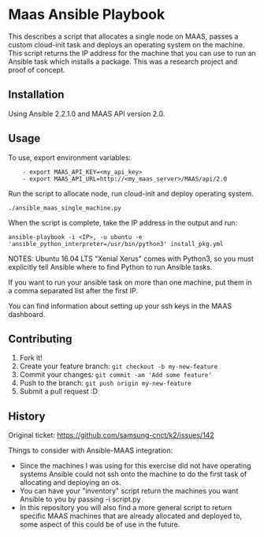 # Maas Ansible Playbook

This describes a script that allocates a single node on MAAS, passes a custom cloud-init task and deploys an operating system on the machine. This script returns the IP address for the machine that you can use to run an Ansible task which installs a package. This was a research project and proof of concept.

## Installation

Using Ansible 2.2.1.0 and MAAS API version 2.0. 

## Usage

To use, export environment variables:

        - export MAAS_API_KEY=<my_api_key>
        - export MAAS_API_URL=http://<my_maas_server>/MAAS/api/2.0

Run the script to allocate node, run cloud-init and deploy operating system. 

  `./ansible_maas_single_machine.py`

When the script is complete, take the IP address in the output and run: 

  `ansible-playbook -i <IP>, -u ubuntu -e 'ansible_python_interpreter=/usr/bin/python3' install_pkg.yml`

NOTES: Ubuntu 16.04 LTS "Xenial Xerus" comes with Python3, so you must explicitly tell Ansible where to find Python to run Ansible tasks.

If you want to run your ansible task on more than one machine, put them in a comma separated list after the first IP.

You can find information about setting up your ssh keys in the MAAS dashboard.

## Contributing

1. Fork it!
2. Create your feature branch: `git checkout -b my-new-feature`
3. Commit your changes: `git commit -am 'Add some feature'`
4. Push to the branch: `git push origin my-new-feature`
5. Submit a pull request :D

## History

Original ticket: https://github.com/samsung-cnct/k2/issues/142

Things to consider with Ansible-MAAS integration:
  - Since the machines I was using for this exercise did not have operating systems Ansible could not ssh onto the machine to do the first task of allocating and deploying an os. 
  - You can have your "inventory" script return the machines you want Ansible to you by passing -i script.py
  - In this repository you will also find a more general script to return specific MAAS machines that are already allocated and deployed to, some aspect of this could be of use in the future. 
